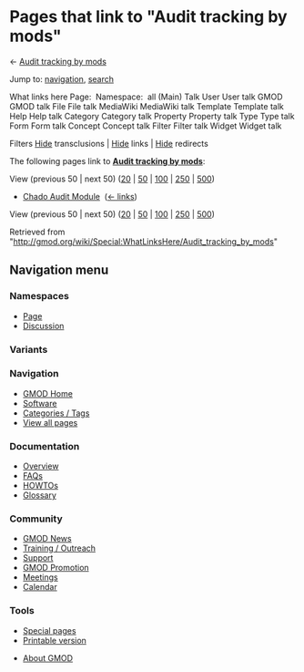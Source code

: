 <div id="mw-page-base" class="noprint">

</div>

<div id="mw-head-base" class="noprint">

</div>

<div id="content" class="mw-body" role="main">

<span id="top"></span>

<div id="mw-js-message" style="display:none;">

</div>



# <span dir="auto">Pages that link to "Audit tracking by mods"</span>

<div id="bodyContent">

<div id="contentSub">

← [Audit tracking by
mods](/wiki/Audit_tracking_by_mods "Audit tracking by mods")

</div>

<div id="jump-to-nav" class="mw-jump">

Jump to: [navigation](#mw-navigation), [search](#p-search)

</div>

<div id="mw-content-text">

What links here Page:  Namespace:  all (Main) Talk User User talk GMOD
GMOD talk File File talk MediaWiki MediaWiki talk Template Template talk
Help Help talk Category Category talk Property Property talk Type Type
talk Form Form talk Concept Concept talk Filter Filter talk Widget
Widget talk

Filters
[Hide](/mediawiki/index.php?title=Special:WhatLinksHere/Audit_tracking_by_mods&hidetrans=1 "Special:WhatLinksHere/Audit tracking by mods")
transclusions \|
[Hide](/mediawiki/index.php?title=Special:WhatLinksHere/Audit_tracking_by_mods&hidelinks=1 "Special:WhatLinksHere/Audit tracking by mods")
links \|
[Hide](/mediawiki/index.php?title=Special:WhatLinksHere/Audit_tracking_by_mods&hideredirs=1 "Special:WhatLinksHere/Audit tracking by mods")
redirects

The following pages link to **[Audit tracking by
mods](/wiki/Audit_tracking_by_mods "Audit tracking by mods")**:

View (previous 50 \| next 50)
([20](/mediawiki/index.php?title=Special:WhatLinksHere/Audit_tracking_by_mods&limit=20 "Special:WhatLinksHere/Audit tracking by mods")
\|
[50](/mediawiki/index.php?title=Special:WhatLinksHere/Audit_tracking_by_mods&limit=50 "Special:WhatLinksHere/Audit tracking by mods")
\|
[100](/mediawiki/index.php?title=Special:WhatLinksHere/Audit_tracking_by_mods&limit=100 "Special:WhatLinksHere/Audit tracking by mods")
\|
[250](/mediawiki/index.php?title=Special:WhatLinksHere/Audit_tracking_by_mods&limit=250 "Special:WhatLinksHere/Audit tracking by mods")
\|
[500](/mediawiki/index.php?title=Special:WhatLinksHere/Audit_tracking_by_mods&limit=500 "Special:WhatLinksHere/Audit tracking by mods"))

- [Chado Audit Module](/wiki/Chado_Audit_Module "Chado Audit Module") ‎
  <span class="mw-whatlinkshere-tools">([←
  links](/mediawiki/index.php?title=Special:WhatLinksHere&target=Chado+Audit+Module "Special:WhatLinksHere"))</span>

View (previous 50 \| next 50)
([20](/mediawiki/index.php?title=Special:WhatLinksHere/Audit_tracking_by_mods&limit=20 "Special:WhatLinksHere/Audit tracking by mods")
\|
[50](/mediawiki/index.php?title=Special:WhatLinksHere/Audit_tracking_by_mods&limit=50 "Special:WhatLinksHere/Audit tracking by mods")
\|
[100](/mediawiki/index.php?title=Special:WhatLinksHere/Audit_tracking_by_mods&limit=100 "Special:WhatLinksHere/Audit tracking by mods")
\|
[250](/mediawiki/index.php?title=Special:WhatLinksHere/Audit_tracking_by_mods&limit=250 "Special:WhatLinksHere/Audit tracking by mods")
\|
[500](/mediawiki/index.php?title=Special:WhatLinksHere/Audit_tracking_by_mods&limit=500 "Special:WhatLinksHere/Audit tracking by mods"))

</div>

<div class="printfooter">

Retrieved from
"<http://gmod.org/wiki/Special:WhatLinksHere/Audit_tracking_by_mods>"

</div>

<div id="catlinks" class="catlinks catlinks-allhidden">

</div>

<div class="visualClear">

</div>

</div>

</div>

<div id="mw-navigation">

## Navigation menu

<div id="mw-head">



<div id="left-navigation">

<div id="p-namespaces" class="vectorTabs" role="navigation"
aria-labelledby="p-namespaces-label">

### Namespaces

- <span id="ca-nstab-main"><a href="/wiki/Audit_tracking_by_mods" accesskey="c"
  title="View the content page [c]">Page</a></span>
- <span id="ca-talk"><a
  href="/mediawiki/index.php?title=Talk:Audit_tracking_by_mods&amp;action=edit&amp;redlink=1"
  accesskey="t"
  title="Discussion about the content page [t]">Discussion</a></span>

</div>

<div id="p-variants" class="vectorMenu emptyPortlet" role="navigation"
aria-labelledby="p-variants-label">

### 

### Variants[](#)

<div class="menu">

</div>

</div>

</div>





</div>

</div>

</div>

<div id="mw-panel">

<div id="p-logo" role="banner">

<a href="/wiki/Main_Page"
style="background-image: url(http://gmod.org/images/GMOD-cogs.png);"
title="Visit the main page"></a>

</div>

<div id="p-Navigation" class="portal" role="navigation"
aria-labelledby="p-Navigation-label">

### Navigation

<div class="body">

- <span id="n-GMOD-Home">[GMOD Home](/wiki/Main_Page)</span>
- <span id="n-Software">[Software](/wiki/GMOD_Components)</span>
- <span id="n-Categories-.2F-Tags">[Categories /
  Tags](/wiki/Categories)</span>
- <span id="n-View-all-pages">[View all
  pages](/wiki/Special:AllPages)</span>

</div>

</div>

<div id="p-Documentation" class="portal" role="navigation"
aria-labelledby="p-Documentation-label">

### Documentation

<div class="body">

- <span id="n-Overview">[Overview](/wiki/Overview)</span>
- <span id="n-FAQs">[FAQs](/wiki/Category:FAQ)</span>
- <span id="n-HOWTOs">[HOWTOs](/wiki/Category:HOWTO)</span>
- <span id="n-Glossary">[Glossary](/wiki/Glossary)</span>

</div>

</div>

<div id="p-Community" class="portal" role="navigation"
aria-labelledby="p-Community-label">

### Community

<div class="body">

- <span id="n-GMOD-News">[GMOD News](/wiki/GMOD_News)</span>
- <span id="n-Training-.2F-Outreach">[Training /
  Outreach](/wiki/Training_and_Outreach)</span>
- <span id="n-Support">[Support](/wiki/Support)</span>
- <span id="n-GMOD-Promotion">[GMOD
  Promotion](/wiki/GMOD_Promotion)</span>
- <span id="n-Meetings">[Meetings](/wiki/Meetings)</span>
- <span id="n-Calendar">[Calendar](/wiki/Calendar)</span>

</div>

</div>

<div id="p-tb" class="portal" role="navigation"
aria-labelledby="p-tb-label">

### Tools

<div class="body">

- <span id="t-specialpages"><a href="/wiki/Special:SpecialPages" accesskey="q"
  title="A list of all special pages [q]">Special pages</a></span>
- <span id="t-print"><a
  href="/mediawiki/index.php?title=Special:WhatLinksHere/Audit_tracking_by_mods&amp;printable=yes"
  rel="alternate" accesskey="p"
  title="Printable version of this page [p]">Printable version</a></span>

</div>

</div>

</div>

</div>

<div id="footer" role="contentinfo">

- <span id="footer-places-about">[About
  GMOD](/wiki/GMOD:About "GMOD:About")</span>

<!-- -->






</div>
